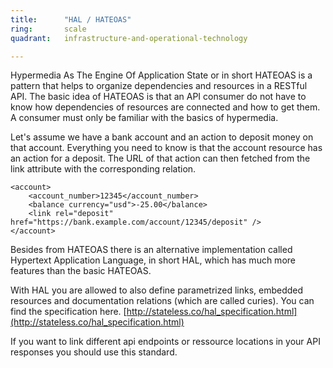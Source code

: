 ```yaml
---
title:      "HAL / HATEOAS"
ring:       scale
quadrant:   infrastructure-and-operational-technology

---
```

Hypermedia As The Engine Of Application State or in short HATEOAS is a pattern that helps to organize dependencies and resources in a RESTful API. The basic idea of HATEOAS is that an API consumer do not have to know how dependencies of resources are connected and how to get them. A consumer must only be familiar with the basics of hypermedia.

Let's assume we have a bank account and an action to deposit money on that account. Everything you need to know is that the account resource has an action for a deposit. The URL of that action can then fetched from the link attribute with the corresponding relation.

```
<account>
    <account_number>12345</account_number>
    <balance currency="usd">-25.00</balance>
    <link rel="deposit" href="https://bank.example.com/account/12345/deposit" />
</account>
```

Besides from HATEOAS there is an alternative implementation called Hypertext Application Language, in short HAL, which has much more features than the basic HATEOAS.

With HAL you are allowed to also define parametrized links, embedded resources and documentation relations (which are called curies). You can find the specification here.
[http://stateless.co/hal_specification.html](http://stateless.co/hal_specification.html)

If you want to link different api endpoints or ressource locations in your API responses you should use this standard.